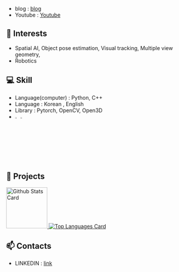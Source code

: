 
- blog : [blog]([https://1ch0.tistory.com/](https://hato-life.tistory.com/))
- Youtube : [Youtube](https://www.youtube.com/channel/UCmHSG2BpzhDiCO2N2_WU3kg)
## 🌱 Interests
- Spatial AI, Object pose estimation, Visual tracking, Multiple view geometry,
- Robotics
  
## 💻 Skill
- Language(computer) : Python, C++
- Language : Korean , English 
- Library : Pytorch, OpenCV, Open3D
- <img src="https://user-images.githubusercontent.com/125112464/233348438-fbbd262f-7d6c-4bbf-88f9-5411fb86cddd.png" width="3%" height="3%"><img src="https://github.githubassets.com/images/modules/logos_page/GitHub-Mark.png" width="3%" height="3%">

## 🌱 Projects

<!-- markdownlint-disable MD033 -->
<a href="https://github.com/anuraghazra/github-readme-stats#github-stats-card">
  <img
    src="https://github-readme-stats.vercel.app/api?username=leggiero-crescendo&hide_title=true&show_icons=true&include_all_commits=true&count_private=true&hide_border=true&theme=onedark&title_color=5f4b8b&text_color=f0eee9&icon_color=00abc0"
    alt="Github Stats Card"
    height="110"
  />
</a>

<a href="https://github.com/anuraghazra/github-readme-stats#top-languages-card">
  <img
    src="https://github-readme-stats.vercel.app/api/top-langs?username=leggiero-crescendo&hide=css,tex&hide_title=true&layout=compact&langs_count=8&hide_border=true&theme=onedark&title_color=5f4b8b&text_color=f0eee9&icon_color=00abc0"
    alt="Top Languages Card"
  />
</a>

## 📫 Contacts
- LINKEDIN : [link](https://www.linkedin.com/in/lee-chae-young-a632771b1/)



<!---
CYLoung/CYLoung is a ✨ special ✨ repository because its `README.md` (this file) appears on your GitHub profile.
You can click the Preview link to take a look at your changes.
- 🌱 I’m currently learning ...
- 💞️ I’m looking to collaborate on ...
- 📫 How to reach me ...
--->
